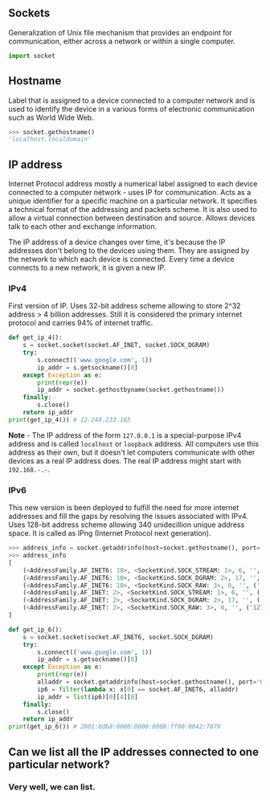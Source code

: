 ## Sockets

Generalization of Unix file mechanism that provides an endpoint for communication, either across a network or within a single computer.

```python
import socket
```

## Hostname

Label that is assigned to a device connected to a computer network and is used to identify the device in a various forms of electronic communication such as World Wide Web.

```python
>>> socket.gethostname()
'localhost.localdomain'
```

## IP address

Internet Protocol address mostly a numerical label assigned to each device connected to a computer network - uses IP for communication. Acts as a unique identifier for a specific machine on a particular network. It specifies a technical format of the addressing and packets scheme. It is also used to allow a virtual connection between destination and source. Allows devices talk to each other and exchange information.

The IP address of a device changes over time, it's because the IP addresses don't belong to the devices using them. They are assigned by the network to which each device is connected. Every time a device connects to a new network, it is given a new IP.

### IPv4

First version of IP. Uses 32-bit address scheme allowing to store 2^32 address > 4 billion addresses. Still it is considered the primary internet protocol and carries 94% of internet traffic.

```python
def get_ip_4():
	s = socket.socket(socket.AF_INET, socket.SOCK_DGRAM)
	try:
		s.connect(('www.google.com', 1))
		ip_addr = s.getsockname()[0]
	except Exception as e:
		print(repr(e))
		ip_addr = socket.gethostbyname(socket.gethostname())
	finally:
		s.close()
	return ip_addr
print(get_ip_4()) # 12.244.233.165
```

**Note** - The IP address of the form `127.0.0.1` is a special-purpose IPv4 address and is called `localhost` or `loopback` address. All computers use this address as their own, but it doesn't let computers communicate with other devices as a real IP address does. The real IP address might start with `192.168.-.-`.

### IPv6

This new version is been deployed to fulfill the need for more internet addresses and fill the gaps by resolving the issues associated with IPv4. Uses 128-bit address scheme allowing 340 unidecillion unique address space. It is called as IPng (Internet Protocol next generation).

```python
>>> address_info = socket.getaddrinfo(host=socket.gethostname(), port='0000')
>>> address_info
[
	(<AddressFamily.AF_INET6: 10>, <SocketKind.SOCK_STREAM: 1>, 6, '', ('::1', 0, 0, 0)),
	(<AddressFamily.AF_INET6: 10>, <SocketKind.SOCK_DGRAM: 2>, 17, '', ('::1', 0, 0, 0)),
	(<AddressFamily.AF_INET6: 10>, <SocketKind.SOCK_RAW: 3>, 0, '', ('::1', 0, 0, 0)),
	(<AddressFamily.AF_INET: 2>, <SocketKind.SOCK_STREAM: 1>, 6, '', ('127.0.0.1', 0)),
	(<AddressFamily.AF_INET: 2>, <SocketKind.SOCK_DGRAM: 2>, 17, '', ('127.0.0.1', 0)),
	(<AddressFamily.AF_INET: 2>, <SocketKind.SOCK_RAW: 3>, 0, '', ('127.0.0.1', 0)),
]
```

```python
def get_ip_6():
	s = socket.socket(socket.AF_INET6, socket.SOCK_DGRAM)
	try:
		s.connect(('www.google.com', 1))
		ip_addr = s.getsockname()[0]
	except Exception as e:
		print(repr(e))
		alladdr = socket.getaddrinfo(host=socket.gethostname(), port='0000')
		ip6 = filter(lambda x: x[0] == socket.AF_INET6, alladdr)
		ip_addr = list(ip6)[0][4][0]
	finally:
		s.close()
	return ip_addr
print(get_ip_6()) # 2001:0db8:0000:0000:0000:ff00:0042:7879
```

## Can we list all the IP addresses connected to one particular network?

### Very well, we can list.

